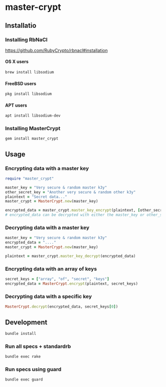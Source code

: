 # master-crypt

## Installatio
### Installing RbNaCl
https://github.com/RubyCrypto/rbnacl#installation

#### OS X users
```sh
brew install libsodium
```

#### FreeBSD users
```sh
pkg install libsodium
```

#### APT users

```sh
apt install libsodium-dev
```

### Installing MasterCrypt
```sh
gem install master_crypt
```

## Usage
### Encrypting data with a master key
```ruby
require "master_crypt"

master_key = "Very secure & random master k3y"
other_secret_key = "Another very secure & random other k3y"
plaintext = "Secret data..."
master_crypt = MasterCrypt.new(master_key)

encrypted_data = master_crypt.master_key_encrypt(plaintext, [other_secret_key])
# encrypted_data can be decrypted with either the master_key or other_secret_key
```

### Decrypting data with a master key
```ruby
master_key = "Very secure & random master k3y"
encrypted_data = "...."
master_crypt = MasterCrypt.new(master_key)

plaintext = master_crypt.master_key_decrypt(encrypted_data)
```

### Encrypting data with an array of keys

```ruby
secret_keys = ["array", "of", "secret", "keys"]
encrypted_data = MasterCrypt.encrypt(plaintext, secret_keys)
```

### Decrypting data with a specific key

```ruby
MasterCrypt.decrypt(encrypted_data, secret_keys[0])
```

## Development
```sh
bundle install
```

### Run all specs + standardrb

```sh
bundle exec rake
```

### Run specs using guard

```sh
bundle exec guard
```
